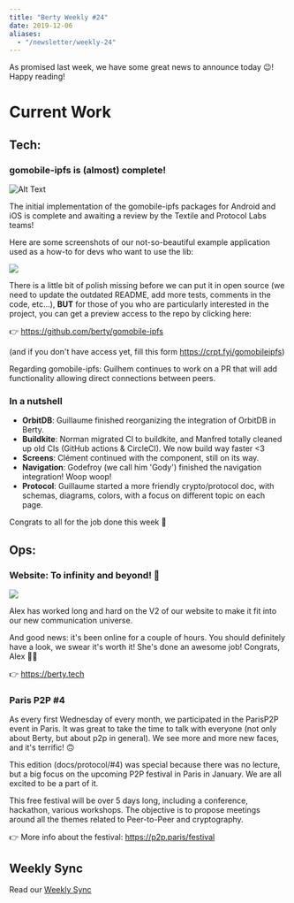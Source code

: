```yaml
---
title: "Berty Weekly #24"
date: 2019-12-06
aliases:
  - "/newsletter/weekly-24"
---
```


As promised last week, we have some great news to announce today 😉! Happy reading!

# Current Work

## Tech:

### gomobile-ipfs is (almost) complete!

![Alt Text](giphy.gif)

The initial implementation of the gomobile-ipfs packages for Android and iOS is complete and awaiting a review by the Textile and Protocol Labs teams!

Here are some screenshots of our not-so-beautiful example application used as a how-to for devs who want to use the lib:

![](gomobile-ipfs.jpg)

There is a little bit of polish missing before we can put it in open source (we need to update the outdated README, add more tests, comments in the code, etc...), **BUT** for those of you who are particularly interested in the project, you can get a preview access to the repo by clicking here:

👉 https://github.com/berty/gomobile-ipfs

(and if you don't have access yet, fill this form https://crpt.fyi/gomobileipfs)

Regarding gomobile-ipfs: Guilhem continues to work on a PR that will add functionality allowing direct connections between peers.


### In a nutshell
* **OrbitDB**: Guillaume finished reorganizing the integration of OrbitDB in Berty.
* **Buildkite**: Norman migrated CI to buildkite, and Manfred totally cleaned up old CIs (GitHub actions & CircleCI). We now build way faster <3
* **Screens**: Clément continued with the component, still on its way.
* **Navigation**: Godefroy (we call him 'Gody') finished the navigation integration! Woop woop!
* **Protocol**: Guillaume started a more friendly crypto/protocol doc, with schemas, diagrams, colors, with a focus on different topic on each page.

Congrats to all for the job done this week 👏


## Ops:

### Website: To infinity and beyond! 🚀

![](homepage.png)

Alex has worked long and hard on the V2 of our website to make it fit into our new communication universe.

And good news: it's been online for a couple of hours.  You should definitely have a look, we swear it's worth it! She's done an awesome job! Congrats, Alex 👏👏

👉 https://berty.tech


### Paris P2P #4
As every first Wednesday of every month, we participated in the ParisP2P event in Paris.  It was great to take the time to talk with everyone (not only about Berty, but about p2p in general). We see more and more new faces, and it's terrific! 🙃

This edition (docs/protocol/#4) was special because there was no lecture, but a big focus on the upcoming P2P festival in Paris in January.  We are all excited to be a part of it.

This free festival will be over 5 days long, including a conference, hackathon, various workshops. The objective is to propose meetings around all the themes related to Peer-to-Peer and cryptography.

👉 More info about the festival: https://p2p.paris/festival


## Weekly Sync

Read our [Weekly Sync](https://github.com/berty/mgmt/blob/master/meeting-notes/2019/Q4/2019-12-06--staff-team-weekly-sync.md)
